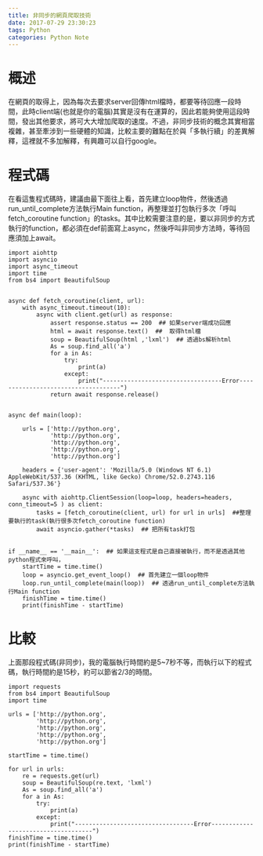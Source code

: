 ```yaml
---
title: 非同步的網頁爬取技術
date: 2017-07-29 23:30:23
tags: Python
categories: Python Note
---
```

# 概述
在網頁的取得上，因為每次去要求server回傳html檔時，都要等待回應一段時間，此時client端(也就是你的電腦)其實是沒有在運算的，因此若能夠使用這段時間，發出其他要求，將可大大增加爬取的速度。不過，非同步技術的概念其實相當複雜，甚至牽涉到一些硬體的知識，比較主要的難點在於與「多執行續」的差異解釋，這裡就不多加解釋，有興趣可以自行google。 <!-- more  -->

# 程式碼
在看這隻程式碼時，建議由最下面往上看，首先建立loop物件，然後透過run_until_complete方法執行Main function，再整理並打包執行多次「呼叫fetch_coroutine function」的tasks。其中比較需要注意的是，要以非同步的方式執行的function，都必須在def前面寫上async，然後呼叫非同步方法時，等待回應須加上await。

```
import aiohttp
import asyncio
import async_timeout
import time
from bs4 import BeautifulSoup
 
 
async def fetch_coroutine(client, url):
    with async_timeout.timeout(10):
        async with client.get(url) as response:
            assert response.status == 200  ## 如果server端成功回應
            html = await response.text()  ##  取得html檔
            soup = BeautifulSoup(html ,'lxml')  ## 透過bs解析html
            As = soup.find_all('a')
            for a in As:
                try:
                    print(a)
                except:
                    print("----------------------------------Error------------------------------------")
            return await response.release()
 
 
async def main(loop):

    urls = ['http://python.org',
            'http://python.org',
            'http://python.org',
            'http://python.org',
            'http://python.org']

    headers = {'user-agent': 'Mozilla/5.0 (Windows NT 6.1) AppleWebKit/537.36 (KHTML, like Gecko) Chrome/52.0.2743.116 Safari/537.36'}
 
    async with aiohttp.ClientSession(loop=loop, headers=headers, conn_timeout=5 ) as client:
        tasks = [fetch_coroutine(client, url) for url in urls]  ##整理要執行的task(執行很多次fetch_coroutine function)
        await asyncio.gather(*tasks)  ## 把所有task打包
 
 
if __name__ == '__main__':  ## 如果這支程式是自己直接被執行，而不是透過其他python程式來呼叫，
    startTime = time.time()
    loop = asyncio.get_event_loop()  ## 首先建立一個loop物件
    loop.run_until_complete(main(loop))  ## 透過run_until_complete方法執行Main function
    finishTime = time.time()
    print(finishTime - startTime)

```
# 比較
上面那段程式碼(非同步)，我的電腦執行時間約是5~7秒不等，而執行以下的程式碼，執行時間約是15秒，約可以節省2/3的時間。

```
import requests
from bs4 import BeautifulSoup
import time

urls = ['http://python.org',
        'http://python.org',
        'http://python.org',
        'http://python.org',
        'http://python.org']

startTime = time.time()

for url in urls:
    re = requests.get(url)
    soup = BeautifulSoup(re.text, 'lxml')
    As = soup.find_all('a')
    for a in As:
        try:
            print(a)
        except:
            print("----------------------------------Error------------------------------------")
finishTime = time.time()
print(finishTime - startTime)
```
